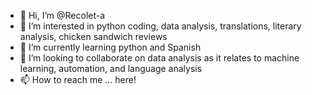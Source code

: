 - 👋 Hi, I’m @Recolet-a
- 👀 I’m interested in python coding, data analysis, translations, literary analysis, chicken sandwich reviews
- 🌱 I’m currently learning python and Spanish
- 💞️ I’m looking to collaborate on data analysis as it relates to machine learning, automation, and language analysis
- 📫 How to reach me ... here!

<!---
Recolet-a/Recolet-a is a ✨ special ✨ repository because its `README.md` (this file) appears on your GitHub profile.
You can click the Preview link to take a look at your changes.
--->
